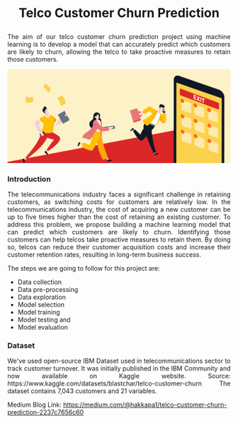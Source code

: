 # <p align="center">Telco Customer Churn Prediction</p>


<p align="justify"> 
The aim of our telco customer churn prediction project using machine learning is to develop a model that can accurately predict which customers are likely to churn, allowing the telco to take proactive measures to retain those customers.
</p>

![image](Images/image.png)

### Introduction

<p align="justify"> 
The telecommunications industry faces a significant challenge in retaining customers, as switching costs for customers are relatively low. In the telecommunications industry, the cost of acquiring a new customer can be up to five times higher than the cost of retaining an existing customer. To address this problem, we propose building a machine learning model that can predict which customers are likely to churn. Identifying those customers can help telcos take proactive measures to retain them.  By doing so, telcos can reduce their customer acquisition costs and increase their customer retention rates, resulting in long-term business success.

  The steps we are going to follow for this project are:
- Data collection
- Data pre-processing
- Data exploration
- Model selection
- Model training
- Model testing and 
- Model evaluation

</p>

### Dataset
<p align="justify"> 
We've used open-source IBM Dataset used in telecommunications sector to track customer turnover. It was initially published in the IBM Community and now available on Kaggle website. Source:  https://www.kaggle.com/datasets/blastchar/telco-customer-churn
The dataset contains 7,043 customers and 21 variables. 

Medium Blog Link: https://medium.com/@hakkapa1/telco-customer-churn-prediction-2237c7656c60

</p>
